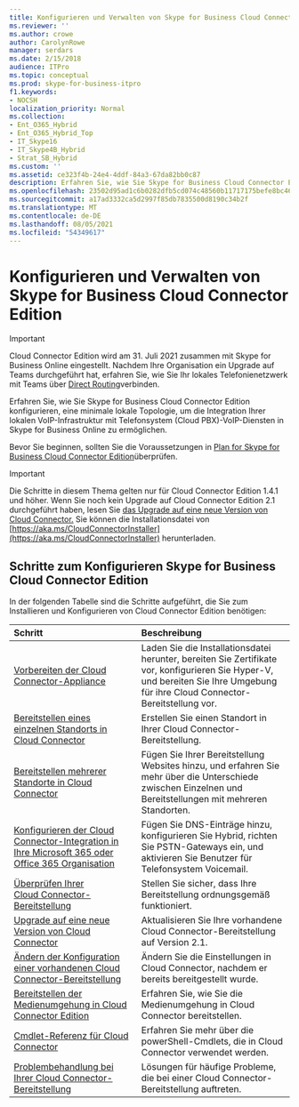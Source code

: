 ```yaml
---
title: Konfigurieren und Verwalten von Skype for Business Cloud Connector Edition
ms.reviewer: ''
ms.author: crowe
author: CarolynRowe
manager: serdars
ms.date: 2/15/2018
audience: ITPro
ms.topic: conceptual
ms.prod: skype-for-business-itpro
f1.keywords:
- NOCSH
localization_priority: Normal
ms.collection:
- Ent_O365_Hybrid
- Ent_O365_Hybrid_Top
- IT_Skype16
- IT_Skype4B_Hybrid
- Strat_SB_Hybrid
ms.custom: ''
ms.assetid: ce323f4b-24e4-4ddf-84a3-67da82bb0c87
description: Erfahren Sie, wie Sie Skype for Business Cloud Connector Edition konfigurieren, eine minimale lokale Topologie, um die Integration Ihrer lokalen VoIP-Infrastruktur mit Telefonsystem (Cloud PBX)-VoIP-Diensten in Skype for Business Online zu ermöglichen.
ms.openlocfilehash: 23502d95ad1c6b0282dfb5cd074c48560b11717175befe8bc460bb73523ab69f
ms.sourcegitcommit: a17ad3332ca5d2997f85db7835500d8190c34b2f
ms.translationtype: MT
ms.contentlocale: de-DE
ms.lasthandoff: 08/05/2021
ms.locfileid: "54349617"
---
```

# <a name="configure-and-manage-skype-for-business-cloud-connector-edition"></a>Konfigurieren und Verwalten von Skype for Business Cloud Connector Edition
 
> [!Important]
> Cloud Connector Edition wird am 31. Juli 2021 zusammen mit Skype for Business Online eingestellt. Nachdem Ihre Organisation ein Upgrade auf Teams durchgeführt hat, erfahren Sie, wie Sie Ihr lokales Telefonienetzwerk mit Teams über [Direct Routing](/MicrosoftTeams/direct-routing-landing-page)verbinden.

Erfahren Sie, wie Sie Skype for Business Cloud Connector Edition konfigurieren, eine minimale lokale Topologie, um die Integration Ihrer lokalen VoIP-Infrastruktur mit Telefonsystem (Cloud PBX)-VoIP-Diensten in Skype for Business Online zu ermöglichen. 
  
Bevor Sie beginnen, sollten Sie die Voraussetzungen in [Plan for Skype for Business Cloud Connector Edition](plan-skype-for-business-cloud-connector-edition.md)überprüfen.
  
> [!IMPORTANT]
> Die Schritte in diesem Thema gelten nur für Cloud Connector Edition 1.4.1 und höher. Wenn Sie noch kein Upgrade auf Cloud Connector Edition 2.1 durchgeführt haben, lesen Sie [das Upgrade auf eine neue Version von Cloud Connector.](upgrade-to-a-new-version-of-cloud-connector.md) Sie können die Installationsdatei von [https://aka.ms/CloudConnectorInstaller](https://aka.ms/CloudConnectorInstaller) herunterladen. 
  
## <a name="steps-to-configure-skype-for-business-cloud-connector-edition"></a>Schritte zum Konfigurieren Skype for Business Cloud Connector Edition

In der folgenden Tabelle sind die Schritte aufgeführt, die Sie zum Installieren und Konfigurieren von Cloud Connector Edition benötigen:
  
|**Schritt**|**Beschreibung**|
|:-----|:-----|
|[Vorbereiten der Cloud Connector-Appliance](prepare-your-cloud-connector-appliance.md) <br/> |Laden Sie die Installationsdatei herunter, bereiten Sie Zertifikate vor, konfigurieren Sie Hyper-V, und bereiten Sie Ihre Umgebung für ihre Cloud Connector-Bereitstellung vor.  <br/> |
|[Bereitstellen eines einzelnen Standorts in Cloud Connector](deploy-a-single-site-in-cloud-connector.md) <br/> |Erstellen Sie einen Standort in Ihrer Cloud Connector-Bereitstellung.  <br/> |
|[Bereitstellen mehrerer Standorte in Cloud Connector](deploy-multiple-sites-in-cloud-connector.md) <br/> |Fügen Sie Ihrer Bereitstellung Websites hinzu, und erfahren Sie mehr über die Unterschiede zwischen Einzelnen und Bereitstellungen mit mehreren Standorten.  <br/> |
|[Konfigurieren der Cloud Connector-Integration in Ihre Microsoft 365 oder Office 365 Organisation](configure-cloud-connector-integration-with-your-office-365-tenant.md) <br/> |Fügen Sie DNS-Einträge hinzu, konfigurieren Sie Hybrid, richten Sie PSTN-Gateways ein, und aktivieren Sie Benutzer für Telefonsystem Voicemail.  <br/> |
|[Überprüfen Ihrer Cloud Connector-Bereitstellung](validate-your-cloud-connector-deployment.md) <br/> |Stellen Sie sicher, dass Ihre Bereitstellung ordnungsgemäß funktioniert.  <br/> |
|[Upgrade auf eine neue Version von Cloud Connector](upgrade-to-a-new-version-of-cloud-connector.md) <br/> |Aktualisieren Sie Ihre vorhandene Cloud Connector-Bereitstellung auf Version 2.1.  <br/> |
|[Ändern der Konfiguration einer vorhandenen Cloud Connector-Bereitstellung](modify-the-configuration-of-an-existing-cloud-connector-deployment.md) <br/> |Ändern Sie die Einstellungen in Cloud Connector, nachdem er bereits bereitgestellt wurde.  <br/> |
|[Bereitstellen der Medienumgehung in Cloud Connector Edition](deploy-media-bypass-in-cloud-connector.md) <br/> |Erfahren Sie, wie Sie die Medienumgehung in Cloud Connector bereitstellen.  <br/> |
|[Cmdlet-Referenz für Cloud Connector](cloud-connector-cmdlet-reference.md) <br/> |Erfahren Sie mehr über die powerShell-Cmdlets, die in Cloud Connector verwendet werden.  <br/> |
|[Problembehandlung bei Ihrer Cloud Connector-Bereitstellung](troubleshoot-your-cloud-connector-deployment.md) <br/> |Lösungen für häufige Probleme, die bei einer Cloud Connector-Bereitstellung auftreten.  <br/> |
